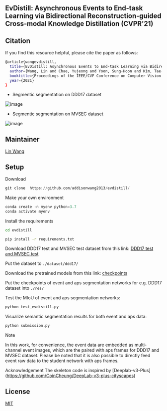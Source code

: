 ## EvDistill: Asynchronous Events to End-task Learning via Bidirectional Reconstruction-guided Cross-modal Knowledge Distillation (CVPR'21)

## Citation
If you find this resource helpful, please cite the paper as follows:

```bash
@article{wangevdistill,
  title={EvDistill: Asynchronous Events to End-task Learning via Bidirectional Reconstruction-guided Cross-modal Knowledge Distillation},
  author={Wang, Lin and Chae, Yujeong and Yoon, Sung-Hoon and Kim, Tae-Kyun and Yoon, Kuk-Jin},
  booktitle={Proceedings of the IEEE/CVF Conference on Computer Vision and Pattern Recognition},
  year={2021}
}
```
* Segmentic segmentation on DDD17 dataset

![image](https://user-images.githubusercontent.com/79432299/118368456-1df61b00-b5dd-11eb-87a7-54a1714628f9.png)

* Segmentic segmentation on MVSEC dataset

![image](https://user-images.githubusercontent.com/79432299/118368521-5a297b80-b5dd-11eb-8a98-b38c9879f014.png)

## Maintainer
[Lin Wang](https://sites.google.com/site/addisionlinwang/products-services?authuser=0)


## Setup

Download 

``` python
git clone  https://github.com/addisonwang2013/evdistill/
```

Make your own environment

```python
conda create -n myenv python=3.7
conda activate myenv
```

Install the requirements

```bash
cd evdistill

pip install -r requirements.txt
```

Download DDD17 test and MVSEC test dataset from this link: [DDD17 test and MVSEC test](https://sites.google.com/site/addisionlinwang/products-services?authuser=0)

Put the dataset to `./dataset/ddd17/`

Download the pretrained models from this link: [checkpoints](https://sites.google.com/site/addisionlinwang/products-services?authuser=0)

Put the checkpoints of event and aps segmentation networks for e.g. DDD17 dataset into `./res/`

Test the MIoU of event and aps segmentation networks:

```python
python test_evdistill.py
```

Visualize semantic segmentation results for both event and aps data:

```python
python submission.py
```

Note 

In this work, for convenience, the event data are embedded as multi-channel event images, which are the paired with aps frames for DDD17 and MVSEC dataset. Please be noted that it is also possible to directly feed event raw data to the student network with aps frames.

Acknowledgement
The skeleton code is inspired by [Deeplab-v3-Plus] (https://github.com/CoinCheung/DeepLab-v3-plus-cityscapes)

## License
[MIT](https://choosealicense.com/licenses/mit/)


